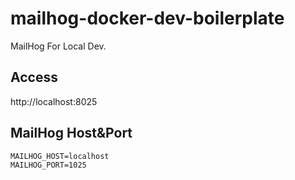 # mailhog-docker-dev-boilerplate
MailHog For Local Dev.

## Access
http://localhost:8025

## MailHog Host&Port
```
MAILHOG_HOST=localhost
MAILHOG_PORT=1025
```

